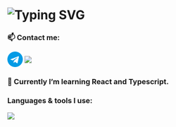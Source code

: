 
<h1><img src="https://readme-typing-svg.herokuapp.com?font=Fira+Code&pause=1000&color=00ABF7&width=435&lines=Hello+there%F0%9F%91%8B+My+name+is+Eugene.;I+am+a+Frontend+developer." alt="Typing SVG" /></h1>

<h3 align="left">📫 Contact me:</h3>

<p align="left">
<a href="https://t.me/eugenekartashian" target="_blank"><img align="center" src="https://github.com/eugenekartashian/eugenekartashian/blob/main/icons/tg.svg" alt="@eugenekartashian" height="35" width="35" /></a>
<a href="mailto:e.kartashian@gmail.com" target="_blank"><img align="center" src="https://skillicons.dev/icons?i=gmail" /></a>
</p>

<h3 align="left">🌱 Currently I’m learning React and Typescript.</h3>

<h3 align="left">Languages & tools I use:</h3>
<p><img src="https://skillicons.dev/icons?i=html,css,sass,js,react,ts,redux,tailwind,materialui,git,gulp,webpack,figma,ps,ai,jest,nodejs" /></p>



